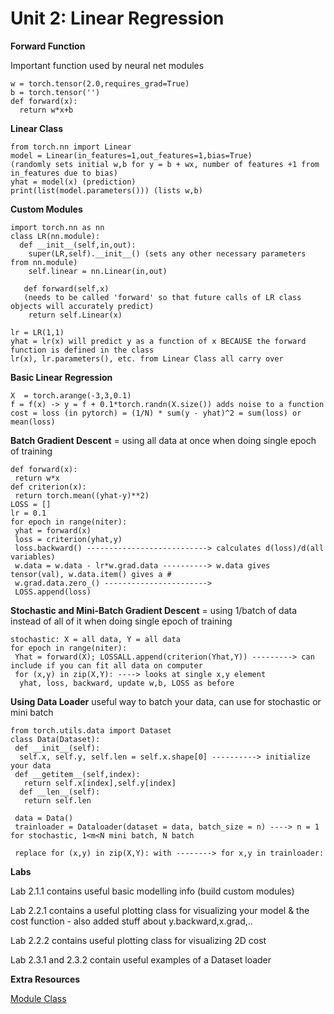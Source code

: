 # Unit 2: Linear Regression

  **Forward Function**

  Important function used by neural net modules

    w = torch.tensor(2.0,requires_grad=True)
    b = torch.tensor('')
    def forward(x):
      return w*x+b
    
 **Linear Class**
 
    from torch.nn import Linear
    model = Linear(in_features=1,out_features=1,bias=True) 
    (randomly sets initial w,b for y = b + wx, number of features +1 from in_features due to bias)
    yhat = model(x) (prediction)
    print(list(model.parameters())) (lists w,b)
  
  **Custom Modules**
   
    import torch.nn as nn
    class LR(nn.module):
      def __init__(self,in,out):
        super(LR,self).__init__() (sets any other necessary parameters from nn.module)
        self.linear = nn.Linear(in,out)
        
       def forward(self,x) 
       (needs to be called 'forward' so that future calls of LR class objects will accurately predict)
        return self.Linear(x)
        
    lr = LR(1,1)
    yhat = lr(x) will predict y as a function of x BECAUSE the forward function is defined in the class
    lr(x), lr.parameters(), etc. from Linear Class all carry over
    
  **Basic Linear Regression**
  
    X  = torch.arange(-3,3,0.1)
    f = f(x) -> y = f + 0.1*torch.randn(X.size()) adds noise to a function
    cost = loss (in pytorch) = (1/N) * sum(y - yhat)^2 = sum(loss) or mean(loss)
   
   **Batch Gradient Descent** = using all data at once when doing single epoch of training
   
    def forward(x):
     return w*x
    def criterion(x):
     return torch.mean((yhat-y)**2)
    LOSS = []
    lr = 0.1
    for epoch in range(niter):
     yhat = forward(x)
     loss = criterion(yhat,y)
     loss.backward() ---------------------------> calculates d(loss)/d(all variables)
     w.data = w.data - lr*w.grad.data ----------> w.data gives tensor(val), w.data.item() gives a #
     w.grad.data.zero_() -----------------------> 
     LOSS.append(loss)
     
   **Stochastic and Mini-Batch Gradient Descent** = using 1/batch of  data instead of all of it when doing single epoch of training
   
    stochastic: X = all data, Y = all data
    for epoch in range(niter):
     Yhat = forward(X); LOSSALL.append(criterion(Yhat,Y)) ---------> can include if you can fit all data on computer
     for (x,y) in zip(X,Y): ----> looks at single x,y element
      yhat, loss, backward, update w,b, LOSS as before
      
   **Using Data Loader** useful way to batch your data, can use for stochastic or mini batch
   
    from torch.utils.data import Dataset
    class Data(Dataset):
     def __init__(self):
      self.x, self.y, self.len = self.x.shape[0] ----------> initialize your data
     def __getitem__(self,index):
       return self.x[index],self.y[index]
      def __len__(self):
       return self.len
       
     data = Data()
     trainloader = Dataloader(dataset = data, batch_size = n) ----> n = 1 for stochastic, 1<m<N mini batch, N batch
     
     replace for (x,y) in zip(X,Y): with --------> for x,y in trainloader:
    
    
  **Labs**
  
 Lab 2.1.1 contains useful basic modelling info (build custom modules)
 
 Lab 2.2.1 contains a useful plotting class for visualizing your model & the cost function - also added stuff about y.backward,x.grad,..
 
 Lab 2.2.2 contains useful plotting class for visualizing 2D cost
 
 Lab 2.3.1 and 2.3.2 contain useful examples of a Dataset loader
 
 **Extra Resources**
 
 [Module Class](https://pytorch.org/docs/stable/nn.html)
  
  
